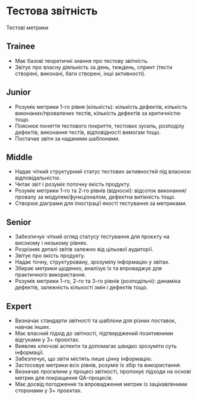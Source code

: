 # Тестова звітність
Тестові метрики

## Trainee
- Має базові теоретичні знання про тестову звітність.
- Звітує про власну діяльність за день, тиждень, спринт (тести створені, виконані, баги створені, інші активності).

## Junior
- Розуміє метрики 1-го рівня (кількість): кількість дефектів, кількість виконаних/провалених тестів, кількість дефектів за критичністю тощо.
- Пояснює поняття тестового покриття, тестових зусиль, розподілу дефектів, виконання тестів, відповідності вимогам тощо.
- Постачає звіти за наданими шаблонами.

## Middle
- Надає чіткий структурний статус тестових активностей під власною відповідальністю.
- Читає звіт і розуміє поточну якість продукту.
- Розуміє метрики 1-го та 2-го рівнів (відносні): відсоток виконання/провалу за модулем/функціоналом, дефектна витікність тощо.
- Створює діаграми для ілюстрації якості тестування за метриками.

## Senior
- Забезпечує чіткий огляд статусу тестування для проєкту на високому і низькому рівнях.
- Розрізняє деталі звітів залежно від цільової аудиторії.
- Звітує про якість продукту.
- Надає точну, структуровану, зрозумілу інформацію у звітах.
- Збирає метрики щоденно, аналізує їх та впроваджує для практичного використання.
- Розуміє метрики 1-го, 2-го та 3-го рівнів (розподільчі): динаміка дефектів, залежність кількості змін і дефектів тощо.

## Expert
- Визначає стандарти звітності та шаблони для різних поставок, навчає інших.
- Має власний підхід до звітності, підтверджений позитивними відгуками у 3+ проєктах.
- Виявляє ключові аспекти та допомагає швидко зрозуміти суть інформації.
- Забезпечує, що звіти містять лише цінну інформацію.
- Застосовує метрики всіх рівнів, розуміє їх збір та використання.
- Визначає прогалини у процесі звітності, пропонує підходи на основі метрик для покращення QA-процесів.
- Має досвід погодження та впровадження метрик із зацікавленими сторонами у 3+ проєктах.
